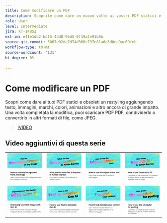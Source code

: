 ```yaml
---
title: Come modificare un PDF
description: Scoprite come dare un nuovo volto ai vostri PDF statici e obsoleti aggiungendo testi, immagini, marchi, colori, animazioni e altro ancora accattivanti
role: User
level: Intermediate
jira: KT-14852
exl-id: e41e1db2-bd15-4dd0-95d5-0f19afe91b8b
source-git-commit: 5067e02da7d74d366c797e81a6a5d0ee9ac69feb
workflow-type: tm+mt
source-wordcount: '131'
ht-degree: 0%

---
```


# Come modificare un PDF

Scopri come dare ai tuoi PDF statici e obsoleti un restyling aggiungendo testo, immagini, marchi, colori, animazioni e altro ancora di grande impatto. Una volta completata la modifica, puoi scaricare PDF PDF, condividerlo o convertirlo in altri formati di file, come JPEG.

>[!VIDEO](https://video.tv.adobe.com/v/3427024?quality=12&learn=on&hidetitle=true)

## Video aggiuntivi di questa serie

<table style="table-layout:fixed">
<tr>
   <td>
         <a href="remove-background.md">
            <img alt="Come rimuovere lo sfondo da qualsiasi immagine" src="assets/background.png" />
         </a>
   </td>
   <td>
         <a href="intro-gen-ai.md">
            <img alt="Quali sono le nuove funzioni di intelligenza artificiale generale in Adobe Express" src="assets/intro-gen-ai.png" />
         </a>
   </td>
   <td>
         <a href="object-eraser.md">
            <img alt="Come usare lo strumento gomma per oggetti" src="assets/object-eraser.png" />
         </a>
   </td>
   <td>
         <a href="generative-fill.md">
            <img alt="Come utilizzare Riempimento generativo" src="assets/gen-fill.png" />
         </a>
   </td>      
</tr>
<tr>
   <td>
      <a href="gen-text.md">
         <img alt="Miglioramento della progettazione del testo con Gen AI" src="assets/text-design.png" />
      </a>
   </td>
   <td>
      <a href="text-to-template.md">
         <img alt="Come utilizzare la funzione &quot;Text-to-template&quot; Gen AI" src="assets/text-to-template.png" />
      </a>
   </td>
   <td>
      <a href="bulk-translate.md">
         <img alt="Come tradurre in blocco i tuoi contenuti" src="assets/bulk-translate.png" />
      </a>
   </td>
    <td>
      <a href="schedule.md">
         <img alt="Come utilizzare l&apos;utilità di pianificazione per la registrazione" src="assets/schedule.png" />
      </a>
   </td>
</tr>
</table>
